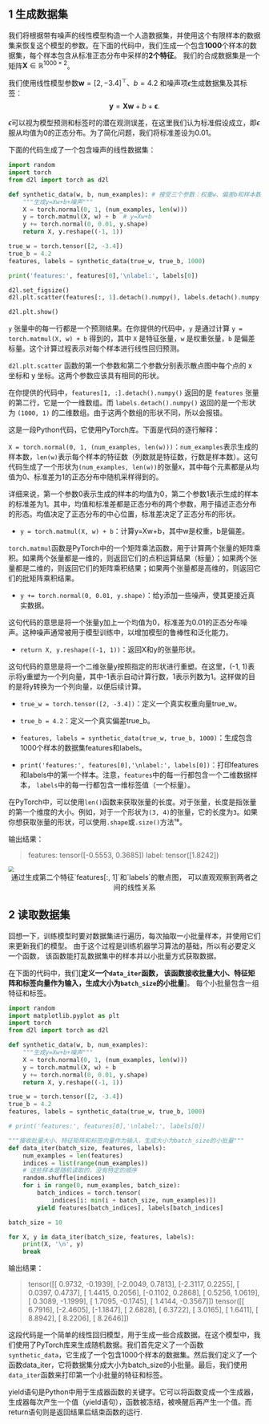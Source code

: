  

## 1 生成数据集

我们将根据带有噪声的线性模型构造一个人造数据集，并使用这个有限样本的数据集来恢复这个模型的参数。在下面的代码中，我们生成一个包含**1000**个样本的数据集，每个样本包含从标准正态分布中采样的**2个特征**。
我们的合成数据集是一个矩阵$\mathbf{X}\in \mathbb{R}^{1000 \times 2}$。

我们使用线性模型参数$\mathbf{w} = [2, -3.4]^\top$、$b = 4.2$ 和噪声项$\epsilon$生成数据集及其标签：
$$
\mathbf{y}= \mathbf{X} \mathbf{w} + b + \mathbf\epsilon.
$$


$\epsilon$可以视为模型预测和标签时的潜在观测误差，在这里我们认为标准假设成立，即$\epsilon$服从均值为0的正态分布。为了简化问题，我们将标准差设为0.01。

下面的代码生成了一个包含噪声的线性数据集：

```python
import random
import torch
from d2l import torch as d2l

def synthetic_data(w, b, num_examples): # 接受三个参数：权重w、偏差b和样本数
    """生成y=Xw+b+噪声"""
    X = torch.normal(0, 1, (num_examples, len(w)))
    y = torch.matmul(X, w) + b	# y=Xw+b
    y += torch.normal(0, 0.01, y.shape)
    return X, y.reshape((-1, 1))

true_w = torch.tensor([2, -3.4])
true_b = 4.2
features, labels = synthetic_data(true_w, true_b, 1000)

print('features:', features[0],'\nlabel:', labels[0])

d2l.set_figsize()	
d2l.plt.scatter(features[:, 1].detach().numpy(), labels.detach().numpy(), 1);	# 画x的第二个特征与y(label)关系的散点图

d2l.plt.show()  
```

`y` 张量中的每一行都是一个预测结果。在你提供的代码中，`y` 是通过计算 `y = torch.matmul(X, w) + b` 得到的，其中 `X` 是特征张量，`w` 是权重张量，`b` 是偏差标量。这个计算过程表示对每个样本进行线性回归预测。

`d2l.plt.scatter` 函数的第一个参数和第二个参数分别表示散点图中每个点的 x 坐标和 y 坐标。这两个参数应该具有相同的形状。

在你提供的代码中，`features[1, :].detach().numpy()` 返回的是 `features` 张量的第二行，它是一个一维数组。而 `labels.detach().numpy()` 返回的是一个形状为 `(1000, 1)` 的二维数组。由于这两个数组的形状不同，所以会报错。

这是一段Python代码，它使用PyTorch库。下面是代码的逐行解释：

`X = torch.normal(0, 1, (num_examples, len(w)))`：`num_examples`表示生成的样本数，`len(w)`表示每个样本的特征数（列数就是特征数，行数是样本数）。这句代码生成了一个形状为`(num_examples, len(w))`的张量`X`，其中每个元素都是从均值为0、标准差为1的正态分布中随机采样得到的。

详细来说，第一个参数0表示生成的样本的均值为0，第二个参数1表示生成的样本的标准差为1。其中，均值和标准差都是正态分布的两个参数，用于描述正态分布的形态。均值决定了正态分布的中心位置，标准差决定了正态分布的形状。

- `y = torch.matmul(X, w) + b`：计算y=Xw+b，其中w是权重，b是偏差。

`torch.matmul`函数是PyTorch中的一个矩阵乘法函数，用于计算两个张量的矩阵乘积。如果两个张量都是一维的，则返回它们的点积运算结果（标量）；如果两个张量都是二维的，则返回它们的矩阵乘积结果；如果两个张量都是高维的，则返回它们的批矩阵乘积结果。

- `y += torch.normal(0, 0.01, y.shape)`：给y添加一些噪声，使其更接近真实数据。

这句代码的意思是将一个张量y加上一个均值为0，标准差为0.01的正态分布噪声。这种噪声通常被用于模型训练中，以增加模型的鲁棒性和泛化能力。

- `return X, y.reshape((-1, 1))`：返回X和y的张量形状。

这句代码的意思是将一个二维张量y按照指定的形状进行重塑。在这里，(-1, 1)表示将y重塑为一个列向量，其中-1表示自动计算行数，1表示列数为1。这样做的目的是将y转换为一个列向量，以便后续计算。

- `true_w = torch.tensor([2, -3.4])`：定义一个真实权重向量true_w。

- `true_b = 4.2`：定义一个真实偏差true_b。

- `features, labels = synthetic_data(true_w, true_b, 1000)`：生成包含1000个样本的数据集features和labels。

- `print('features:', features[0],'\nlabel:', labels[0])`：打印features和labels中的第一个样本。注意，`features`中的每一行都包含一个二维数据样本， `labels`中的每一行都包含一维标签值（一个标量）。

在PyTorch中，可以使用`len()`函数来获取张量的长度。对于张量，长度是指张量的第一个维度的大小。例如，对于一个形状为`(3, 4)`的张量，它的长度为`3`。如果你想获取张量的形状，可以使用`.shape`或`.size()`方法¹⁸。

输出结果：

> features: tensor([-0.5553,  0.3685]) 
> label: tensor([1.8242])

<img src="https://img-blog.csdnimg.cn/71df4af8bc1f45a2a824d62a8d39e2cc.png" style="zoom: 67%;" />

<center>通过生成第二个特征`features[:, 1]`和`labels`的散点图， 可以直观观察到两者之间的线性关系</center>



## 2 读取数据集

回想一下，训练模型时要对数据集进行遍历，每次抽取一小批量样本，并使用它们来更新我们的模型。 由于这个过程是训练机器学习算法的基础，所以有必要定义一个函数， 该函数能打乱数据集中的样本并以小批量方式获取数据。

在下面的代码中，我们[**定义一个`data_iter`函数， 该函数接收批量大小、特征矩阵和标签向量作为输入，生成大小为`batch_size`的小批量**]。 每个小批量包含一组特征和标签。

```py
import random
import matplotlib.pyplot as plt
import torch
from d2l import torch as d2l

def synthetic_data(w, b, num_examples):
    """生成y=Xw+b+噪声"""
    X = torch.normal(0, 1, (num_examples, len(w)))
    y = torch.matmul(X, w) + b
    y += torch.normal(0, 0.01, y.shape)
    return X, y.reshape((-1, 1))

true_w = torch.tensor([2, -3.4])
true_b = 4.2
features, labels = synthetic_data(true_w, true_b, 1000)

# print('features:', features[0],'\nlabel:', labels[0])

"""接收批量大小、特征矩阵和标签向量作为输入，生成大小为batch_size的小批量"""
def data_iter(batch_size, features, labels):
    num_examples = len(features)
    indices = list(range(num_examples))
    # 这些样本是随机读取的，没有特定的顺序
    random.shuffle(indices)
    for i in range(0, num_examples, batch_size):
        batch_indices = torch.tensor(
            indices[i: min(i + batch_size, num_examples)])
        yield features[batch_indices], labels[batch_indices]

batch_size = 10

for X, y in data_iter(batch_size, features, labels):
    print(X, '\n', y)
    break

```



输出结果：

> tensor([[ 0.9732, -0.1939],
>         [-2.0049,  0.7813],
>         [-2.3117,  0.2255],
>         [ 0.0397,  0.4737],
>         [ 1.4415,  0.2056],
>         [-0.1102,  0.2868],
>         [ 0.5256,  1.0619],
>         [ 0.3089, -1.1999],
>         [ 1.7095, -0.1745],
>         [ 1.4144, -0.3567]]) 
>  tensor([[ 6.7916],
>         [-2.4605],
>         [-1.1847],
>         [ 2.6828],
>         [ 6.3722],
>         [ 3.0165],
>         [ 1.6411],
>         [ 8.8942],
>         [ 8.2206],
>         [ 8.2646]])



这段代码是一个简单的线性回归模型，用于生成一些合成数据。在这个模型中，我们使用了PyTorch库来生成随机数据。我们首先定义了一个函数`synthetic_data`，它生成了一个包含1000个样本的数据集。然后我们定义了一个函数data_iter，它将数据集分成大小为batch_size的小批量。最后，我们使用`data_iter`函数来打印第一个小批量的特征和标签。

yield语句是Python中用于生成器函数的关键字。它可以将函数变成一个生成器，生成器每次产生一个值（yield语句），函数被冻结，被唤醒后再产生一个值。而return语句则是返回结果后结束函数的运行.























